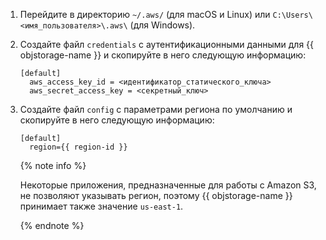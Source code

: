 1. Перейдите в директорию `~/.aws/` (для macOS и Linux) или `C:\Users\<имя_пользователя>\.aws\` (для Windows).
1. Создайте файл `credentials` с аутентификационными данными для {{ objstorage-name }} и скопируйте в него следующую информацию:

    ```
    [default]
      aws_access_key_id = <идентификатор_статического_ключа>
      aws_secret_access_key = <секретный_ключ>
    ```

1. Создайте файл `config` с параметрами региона по умолчанию и скопируйте в него следующую информацию:

    ```
    [default]
      region={{ region-id }}
    ```

    {% note info %}

    Некоторые приложения, предназначенные для работы с Amazon S3, не позволяют указывать регион, поэтому {{ objstorage-name }} принимает также значение `us-east-1`.

    {% endnote %}